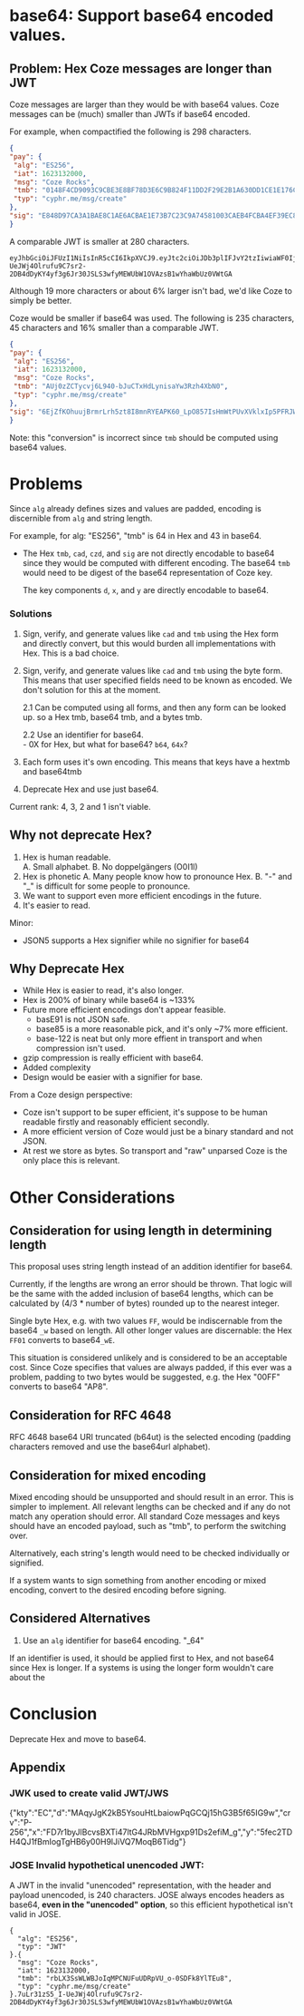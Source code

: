 # base64: Support base64 encoded values.

## Problem: Hex Coze messages are longer than JWT

Coze messages are larger than they would be with base64 values. Coze messages
can be (much) smaller than JWTs if base64 encoded.  

For example, when compactified the following is 298 characters.  
```json
{
"pay": {
 "alg": "ES256",
 "iat": 1623132000,
 "msg": "Coze Rocks",
 "tmb": "0148F4CD9093C9CBE3E8BF78D3E6C9B824F11DD2F29E2B1A630DD1CE1E176CDD",
 "typ": "cyphr.me/msg/create"
},
"sig": "E848D97CA3A1BAE8C1AE6ACBAE1E73B7C23C9A74581003CAEB4FCBA4EF39EC8B07996B4F52F5D5925C48A793C54495A3B89DD9A8B55D29E72B8B9DF599E0A734"
}
```

A comparable JWT is smaller at 280 characters.  

```jwt
eyJhbGciOiJFUzI1NiIsInR5cCI6IkpXVCJ9.eyJtc2ciOiJDb3plIFJvY2tzIiwiaWF0IjoxNjI3NTE4MDAwLCJ0bWIiOiJyYkxYM1NzV0xXQkpvSXFNUENOVUZ1VURScFZVX28tMFNERms4WWxURXU4IiwidHlwIjoiY3lwaHIubWUvbXNnL2NyZWF0ZSJ9.7uLr31zS5_I-UeJWj4Olrufu9C7sr2-2DB4dDyKY4yf3g6Jr30JSLS3wfyMEWUbW1OVAzsB1wYhaWbUz0VWtGA
```

Although 19 more characters or about 6% larger isn't bad, we'd like Coze to
simply be better.  

Coze would be smaller if base64 was used.  The following is 235 characters, 45
characters and 16% smaller than a comparable JWT.    

```json
{
"pay": {
 "alg": "ES256",
 "iat": 1623132000,
 "msg": "Coze Rocks",
 "tmb": "AUj0zZCTycvj6L940-bJuCTxHdLynisaYw3Rzh4XbN0",
 "typ": "cyphr.me/msg/create"
},
"sig": "6EjZfKOhuujBrmrLrh5zt8I8mnRYEAPK60_LpO857IsHmWtPUvXVklxIp5PFRJWjuJ3ZqLVdKecri531meCnNA"
}
```
Note: this "conversion" is incorrect since `tmb` should be computed using base64 values.  



# Problems
Since `alg` already defines sizes and values are padded, encoding is discernible
from `alg` and string length.

For example, for alg: "ES256", "tmb" is 64 in Hex and 43 in base64.

- The Hex `tmb`, `cad`, `czd`, and `sig` are not directly encodable to base64
  since they would be computed with different encoding.  The base64 `tmb`
  would need to be digest of the base64 representation of Coze key.  

	The key components `d`, `x`, and `y` are directly encodable to base64.  

### Solutions
1. Sign, verify, and generate values like `cad` and `tmb` using the Hex form and
directly convert, but this would burden all implementations with Hex.  This is a
bad choice.  

2. Sign, verify, and generate values like `cad` and `tmb` using the byte form.
   This means that user specified fields need to be known as encoded.  We don't
   solution for this at the moment. 

	 2.1 Can be computed using all forms, and then any form can be looked up. so a
	 Hex tmb, base64 tmb, and a bytes tmb.  

	 2.2 Use an identifier for base64.  
		- 0X for Hex, but what for base64?  `b64`, `64x`?

3. Each form uses it's own encoding.  This means that keys have a hextmb and
   base64tmb

4. Deprecate Hex and use just base64.

Current rank: 4, 3, 2 and 1 isn't viable.  




## Why not deprecate Hex?
1. Hex is human readable.  
 A. Small alphabet. 
 B. No doppelgängers (O0I1l)
2. Hex is phonetic
	A. Many people know how to pronounce Hex. 
	B. "-" and "_" is difficult for some people to pronounce.  
3. We want to support even more efficient encodings in the future.
4. It's easier to read.  

Minor: 
- JSON5 supports a Hex signifier while no signifier for base64 


## Why Deprecate Hex
- While Hex is easier to read, it's also longer.  
- Hex is 200% of binary while base64 is ~133%
- Future more efficient encodings don't appear feasible.
	- basE91 is not JSON safe.  
	- base85 is a more reasonable pick, and it's only ~7% more efficient.  
	- base-122 is neat but only more effient in transport and when compression isn't used.  
- gzip compression is really efficient with base64.
- Added complexity
- Design would be easier with a signifier for base.  

From a Coze design perspective:
- Coze isn't support to be super efficient, it's suppose to be human readable
  firstly and reasonably efficient secondly.  
- A more efficient version of Coze would just be a binary standard and not JSON.  
- At rest we store as bytes.  So transport and "raw" unparsed Coze is the only
place this is relevant.  


# Other Considerations

## Consideration for using length in determining length
This proposal uses string length instead of an addition identifier for base64.

Currently, if the lengths are wrong an error should be thrown.  That logic will
be the same with the added inclusion of base64 lengths, which can be calculated
by (4/3 * number of bytes) rounded up to the nearest integer.

Single byte Hex, e.g. with two values `FF`, would be indiscernable from the
base64 `_w` based on length.  All other longer values are discernable:  the
Hex `FF01` converts to base64`_wE`.

This situation is considered unlikely and is considered to be an acceptable
cost.  Since Coze specifies that values are always padded, if this ever was a
problem, padding to two bytes would be suggested, e.g. the Hex "00FF" converts
to base64 "AP8".

## Consideration for RFC 4648
RFC 4648 base64 URI truncated (b64ut) is the selected encoding (padding
characters removed and use the base64url alphabet). 

## Consideration for mixed encoding
Mixed encoding should be unsupported and should result in an error. This is
simpler to implement.  All relevant lengths can be checked and if any do not
match any operation should error.  All standard Coze messages and keys should
have an encoded payload, such as "tmb", to perform the switching over.  

Alternatively, each string's length would need to be checked individually or
signified.  

If a system wants to sign something from another encoding or mixed encoding,
convert to the desired encoding before signing.  


## Considered Alternatives
1. Use an `alg` identifier for base64 encoding.  "_64"

If an identifier is used, it should be applied first to Hex, and not base64
since Hex is longer.  If a systems is using the longer form wouldn't care about
the 


# Conclusion
Deprecate Hex and move to base64.  


## Appendix

### JWK used to create valid JWT/JWS
{"kty":"EC","d":"MAqyJgK2kB5YsouHtLbaiowPqGCQj15hG3B5f65IG9w","crv":"P-256","x":"FD7r1byJlBcvsBXTi47ltG4JRbMVHgxp91Ds2efiM_g","y":"5fec2TDH4QJ1fBmIogTgHB6y00H9lJiVQ7MoqB6Tidg"}

### JOSE Invalid hypothetical unencoded JWT:
 A JWT in the invalid "unencoded" representation, with the header and
payload unencoded, is 240 characters.  JOSE always encodes headers as base64,
**even in the "unencoded" option**, so this efficient hypothetical isn't
valid in JOSE.

```jwt
{
  "alg": "ES256",
  "typ": "JWT"
}.{
  "msg": "Coze Rocks",
  "iat": 1623132000,
  "tmb": "rbLX3SsWLWBJoIqMPCNUFuUDRpVU_o-0SDFk8YlTEu8",
  "typ": "cyphr.me/msg/create"
}.7uLr31zS5_I-UeJWj4Olrufu9C7sr2-2DB4dDyKY4yf3g6Jr30JSLS3wfyMEWUbW1OVAzsB1wYhaWbUz0VWtGA
```
